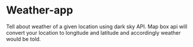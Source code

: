# Weather-app
Tell about weather of a given location using dark sky API.
Map box api will convert your location to longitude and latitude and accordingly weather would be told.
